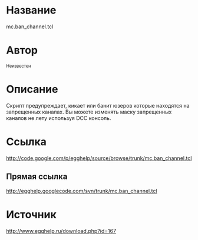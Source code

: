 # Название #
mc.ban\_channel.tcl


# Автор #
<sup>Неизвестен</sup>


# Описание #
Скрипт предупреждает, кикает или банит юзеров которые находятся на запрещенных каналах. Вы можете изменять маску запрещенных каналов не лету используя DCC консоль.


# Ссылка #
http://code.google.com/p/egghelp/source/browse/trunk/mc.ban_channel.tcl

## Прямая ссылка ##
http://egghelp.googlecode.com/svn/trunk/mc.ban_channel.tcl


# Источник #
http://www.egghelp.ru/download.php?id=167
